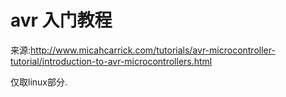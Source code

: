 # avr 入门教程

来源:http://www.micahcarrick.com/tutorials/avr-microcontroller-tutorial/introduction-to-avr-microcontrollers.html

仅取linux部分.